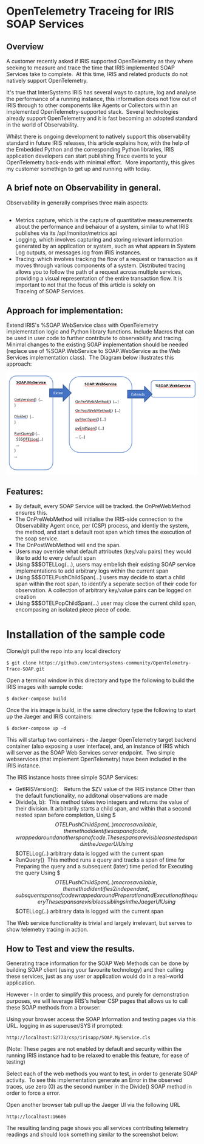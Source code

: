 # OpenTelemetry Traceing for IRIS SOAP Services

## Overview
A customer recently asked if IRIS supported OpenTelemetry as they where seeking to measure and trace the time that IRIS implemented SOAP Services take to complete.  At this time, IRIS and related products do not natively support OpenTelemetry.  

It's true that InterSystems IRIS has several ways to capture, log and analyse the performance of a running instance, this information does not flow out of IRIS through to other components like Agents or Collectors within an implemented OpenTelemetry-supported stack.  Several technologies already support OpenTelemetry and it is fast becoming an adopted standard in the world of Observability.

Whilst there is ongoing development to natively support this observability standard in future IRIS releases, this article explains how, with the help of the Embedded Python and the corresponding Python libraries, IRIS application developers can start publishing Trace events to your OpenTelemetry back-ends with minimal effort.  More importantly, this gives my customer somethign to get up and running with today. 

## A brief note on Observability in general. 
Observability in generally comprises three main aspects:

## 
* Metrics capture, which is the capture of quantitative measuremements about the performance and behaiour of a system, similar to what IRIS publishes via its /api/monitor/metrics api
* Logging, which involves capturing and storing relevant information generated by an application or system, such as what appears in System Log outputs, or messages.log from IRIS instances.
* Tracing: which involves tracking the flow of a request or transaction as it moves through various components of a system. Distributed tracing allows you to follow the path of a request across multiple services, providing a visual representation of the entire transaction flow.
It is important to not that the focus of this article is solely on Traceing of SOAP Services.

## Approach for implementation:
Extend IRIS's %SOAP.WebService class with OpenTelemetry implementation logic and Python library functions. Include Macros that can be used in user code to further contribute to observability and tracing. Minimal changes to the existing SOAP implementation should be needed (replace use of %SOAP.WebService to SOAP.WebService as the Web Services implementation class).  The Diagram below illustrates this approach:

<img src="images/Approach.png" alt="Design approach">



## Features:

* By default, every SOAP Service will be tracked. the OnPreWebMethod ensures this.
* The OnPreWebMethod will initialise the IRIS-side connection to the Observability Agent once, per (CSP) process, and identiy the system, the method, and start s default root span which times the execution of the soap service.
* The OnPostWebMethod will end the span.
* Users may override what default attributes (key/valu pairs) they would like to add to every default span
* Using $$$OTELLog(...), users may embelish their existing SOAP service implementations to add arbitrary logs within the current span
* Using $$$OTELPushChildSpan(...) users may decide to start a child span within the root span, to identify a seperate section of their code for observation. A collection of arbitrary key/value pairs can be logged on creation
* Using $$$OTELPopChildSpan(...) user may close the current child span, encompasing an isolated piece piece of code. 



# Installation of the sample code
Clone/git pull the repo into any local directory

```
$ git clone https://github.com/intersystems-community/OpenTelemetry-Trace-SOAP.git
```
Open a terminal window in this directory and type the following to build the IRIS images with sample code:

```
$ docker-compose build
```
Once the iris image is build, in the same directory type the following to start up the Jaeger and IRIS containers:

```
$ docker-compose up -d
```

This will startup two containers - the Jaeger OpenTelemetry target backend container (also exposing a user interface), and, an instance of IRIS which will server as the SOAP Web Services server endpoint.  Two simple webservices (that implement OpenTelemetry) have been included in the IRIS instance.

The IRIS instance hosts three simple SOAP Services:

* GetIRISVersion():   
Return the $ZV value of the IRIS instance
Other than the default functionality, no additonal observations are made
* Divide(a, b): 
This method takes two integers and returns the value of their division. It arbitrarily starts a child span, and within that a second nested span before completion,
Using $$$OTELPushChildSpan(..) macros available, the method identifies a span of code, wrapped around another span of code. These spans are visible as nested spand in the Jaeger UI
Using $$$OTELLog(..) arbitrary data is logged with the current span
* RunQuery() 
This method runs a query and tracks a span of time for Preparing the query and a subsequent (later) time period for Executing the query
Using $$$OTELPushChildSpan(..) macros available, the method identifies 2 independant, subsquent spans of code wrapped around Preperation and Execution of the query
These spans are visible as siblings in the Jaeger UI
Using $$$OTELLog(..) arbitrary data is logged with the current span

The Web service functionality is trivial and largely irrelevant, but serves to show telemetry tracing in action. 

## How to Test and view the results.
Generating trace information for the SOAP Web Methods can be done by building SOAP client (using your favourite technology) and then calling these services, just as any user or application would do in a real-world application. 

However - In order to simplify this process, and purely for demonstration purposes, we will leverage IRIS's helper CSP pages that allows us to call these SOAP methods from a browser:

Using your browser access the SOAP Information and testing pages via this URL. logging in as superuser/SYS if prompted:

```
http://localhost:52773/csp/irisapp/SOAP.MyService.cls
```
(Note: These pages are not enabled by default and security within the running IRIS instance had to be relaxed to enable this feature, for ease of testing)


Select each of the web methods you want to test, in order to generate SOAP activity.  To see this implementation generate an Error in the observed traces, use zero (0) as the second number in the Divide() SOAP method in order to force a <DIVDE> error.

Open another browser tab pull up the Jaeger UI via the following URL
```
http://localhost:16686
```
The resulting landing page shows you all services contributing telemetry readings and should look something similar to the screenshot below:
